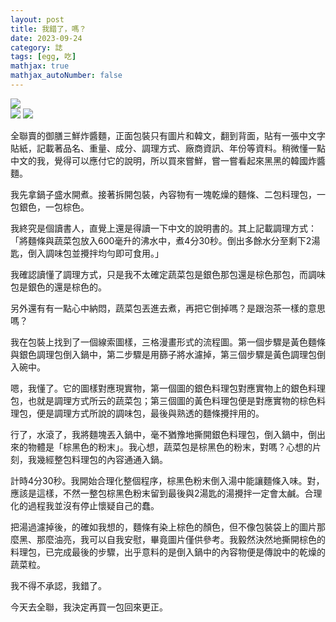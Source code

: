 ```yaml
---
layout: post
title: 我錯了，嗎？
date: 2023-09-24
category: 誌
tags: [egg, 吃]
mathjax: true
mathjax_autoNumber: false
---
```

<div>
<img src="/blog/assets/images/2023/wrong01.jpg" />
</div>
<div>
<img src="/blog/assets/images/2023/wrong01.jpg" />
<img src="/blog/assets/images/2023/wrong01.jpg" />
</div>


全聯賣的御膳三鮮炸醬麵，正面包裝只有圖片和韓文，翻到背面，貼有一張中文字貼紙，記載著品名、重量、成分、調理方式、廠商資訊、年份等資料。稍微懂一點中文的我，覺得可以應付它的說明，所以買來嘗鮮，嘗一嘗看起來黑黑的韓國炸醬麵。

<!--more-->

我先拿鍋子盛水開煮。接著拆開包裝，內容物有一塊乾燥的麵條、二包料理包，一包銀色，一包棕色。

我終究是個讀書人，直覺上還是得讀一下中文的說明書的。其上記載調理方式：「將麵條與蔬菜包放入600毫升的沸水中，煮4分30秒。倒出多餘水分至剩下2湯匙，倒入調味包並攪拌均勻即可食用。」

我確認讀懂了調理方式，只是我不太確定蔬菜包是銀色那包還是棕色那包，而調味包是銀色的還是棕色的。

另外還有有一點心中納悶，蔬菜包丟進去煮，再把它倒掉嗎？是跟泡茶一樣的意思嗎？

我在包裝上找到了一個線索圖樣，三格漫畫形式的流程圖。第一個步驟是黃色麵條與銀色調理包倒入鍋中，第二步驟是用篩子將水濾掉，第三個步驟是黃色調理包倒入碗中。

嗯，我懂了。它的圖樣對應現實物，第一個圖的銀色料理包對應實物上的銀色料理包，也就是調理方式所云的蔬菜包；第三個圖的黃色料理包便是對應實物的棕色料理包，便是調理方式所說的調味包，最後與熟透的麵條攪拌用的。

行了，水滾了，我將麵塊丟入鍋中，毫不猶豫地撕開銀色料理包，倒入鍋中，倒出來的物體是「棕黑色的粉末」。我心想，蔬菜包是棕黑色的粉末，對嗎？心想的片刻，我幾經整包料理包的內容通通入鍋。

計時4分30秒。我開始合理化整個程序，棕黑色粉末倒入湯中能讓麵條入味。對，應該是這樣，不然一整包棕黑色粉末留到最後與2湯匙的湯攪拌一定會太鹹。合理化的過程我並沒有停止懷疑自己的蠢。

把湯過濾掉後，的確如我想的，麵條有染上棕色的顏色，但不像包裝袋上的圖片那麼黑、那麼油亮，我可以自我安慰，畢竟圖片僅供參考。我毅然決然地撕開棕色的料理包，已完成最後的步驟，出乎意料的是倒入鍋中的內容物便是傳說中的乾燥的蔬菜粒。

我不得不承認，我錯了。

今天去全聯，我決定再買一包回來更正。
